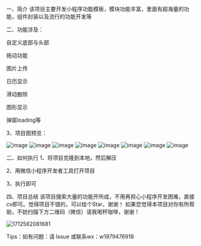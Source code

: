 一、简介
该项目主要开发小程序功能模板，模块功能丰富，里面有超海量的功能，组件封装以及流行的功能开发等


二、功能涉及：

自定义底部与头部

拖动功能

图片上传

日历显示

滑动删除

图形显示

弹窗loading等


3、项目图预览：

![image](https://github.com/yididid/xcx_mini/assets/56509940/4bc371db-0ba4-4df0-b4a2-ab199dbbaa4a)
![image](https://github.com/yididid/xcx_mini/assets/56509940/09ae8576-d59c-4c44-95b4-c41936235b4f)
![image](https://github.com/yididid/xcx_mini/assets/56509940/49066dd0-8227-40ea-a07f-924daffed8c4)
![image](https://github.com/yididid/xcx_mini/assets/56509940/dd15032d-5c7c-4fd0-98cc-375a768c9071)
![image](https://github.com/yididid/xcx_mini/assets/56509940/cc0e144d-8f95-47cf-8bad-cdd59d39fb36)
![image](https://github.com/yididid/xcx_mini/assets/56509940/4f02843e-7218-4a1c-83b2-efc6dc5c274f)
![image](https://github.com/yididid/xcx_mini/assets/56509940/3789ccfd-ded2-49aa-a8f0-de7e4b675f38)
![image](https://github.com/yididid/xcx_mini/assets/56509940/c1a513bd-02e2-4a6b-9285-f98ab1c292c8)




二、如何执行
1、将项目克隆到本地，然后解压

2、用微信小程序开发者工具打开项目

3、执行即可

四、项目总结
该项目搜索大量的功能开所成，不用再担心小程序开发困难，直接cv即可。觉得项目不错的，可以给个Star，谢谢！ 如果您觉得本项目对你有所帮助，不妨扫描下方二维码（微信）请我喝杯咖啡，谢谢！

![1712562081681](https://github.com/yididid/wyy_music/assets/56509940/c62ef5d3-a879-436d-a308-2fbd1a63e812)


Tips：如有问题：请 Issue 或联系wx：w1979476918
